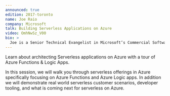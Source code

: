 ```yaml
---
announced: true
edition: 2017-toronto
name: Joe Raio
company: Microsoft
talk: Building Serverless Applications on Azure
video: OmhNwSz_V00
bio: >
  Joe is a Senior Technical Evangelist in Microsoft’s Commercial Software Engineering (CSE) group where he helps educate developers on the latest Microsoft Azure technologies. Based in Miami, Florida Joe is an active member of the development community often speaking at local user groups and code camps. Prior to Microsoft, Joe successfully owned and operated three small businesses centered around custom website development and marketing.
---
```


Learn about architecting Serverless applications on Azure with a tour of Azure Functions & Logic Apps.
 
In this session, we will walk you through serverless offerings in Azure specifically focusing on Azure Functions and Azure Logic apps. In addition we will demonstrate real world serverless customer scenarios, developer tooling, and what is coming next for serverless on Azure.

